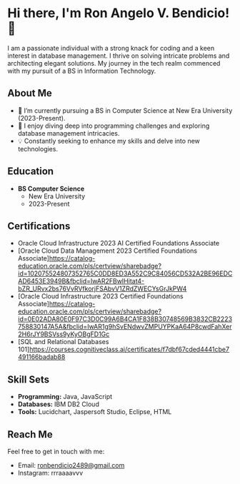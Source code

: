 # Hi there, I'm Ron Angelo V. Bendicio! 👋

I am a passionate individual with a strong knack for coding and a keen interest in database management. I thrive on solving intricate problems and architecting elegant solutions. My journey in the tech realm commenced with my pursuit of a BS in Information Technology.

## About Me

- 🔭 I’m currently pursuing a BS in Computer Science at New Era University (2023-Present).
- 🌱 I enjoy diving deep into programming challenges and exploring database management intricacies.
- 💡 Constantly seeking to enhance my skills and delve into new technologies.

## Education

- **BS Computer Science**
  - New Era University
  - 2023-Present

## Certifications

- Oracle Cloud Infrastructure 2023 AI Certified Foundations Associate
- [Oracle Cloud Data Management 2023 Certified Foundations Associate]https://catalog-education.oracle.com/pls/certview/sharebadge?id=102075524807352765C0DD8ED3A552C9C84056CD532A2BE96EDCAD6453E3949B&fbclid=IwAR2FBwIHitat4-bZR_URvx2bs76VvRVfkorjFSAbvV1ZRdZWECYsGrJkPW4
- [Oracle Cloud Infrastructure 2023 Certified Foundations Associate]https://catalog-education.oracle.com/pls/certview/sharebadge?id=0E02ADA80E0F97C3D0C99A6B4CA1F838B30748569B3832CB2223758830147A5A&fbclid=IwAR1g9hSvENdwvZMPUYPKaA64P8cwdFahXer2H6rJY9BSVss9yKyOBgFD1Gc
- [SQL and Relational Databases 101]https://courses.cognitiveclass.ai/certificates/f7dbf67cded4441cbe7491166badab88

## Skill Sets

- **Programming:** Java, JavaScript
- **Databases:** IBM DB2 Cloud
- **Tools:** Lucidchart, Jaspersoft Studio, Eclipse, HTML

## Reach Me

Feel free to get in touch with me:
- Email: ronbendicio2489@gmail.com
- Instagram: rrraaaavvv

